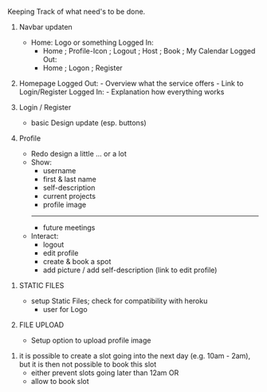 Keeping Track of what need's to be done. 

<!-- Fronted -->

1. Navbar updaten
    - Home: Logo or something
    Logged In:
        - Home ; Profile-Icon ; Logout ; Host ; Book ; My Calendar
    Logged Out:
        - Home ; Logon ; Register

2. Homepage 
    Logged Out:
        - Overview what the service offers 
        - Link to Login/Register
    Logged In: 
        - Explanation how everything works 

3. Login / Register 
    - basic Design update (esp. buttons)

4. Profile
    - Redo design a little ... or a lot
    - Show:
        - username
        - first & last name
        - self-description
        - current projects
        - profile image 
        ----------------
        - future meetings 
    - Interact:
        - logout
        - edit profile
        - create & book a spot
        - add picture / add self-description (link to edit profile)





<!-- Backend -->

1. STATIC FILES
    - setup Static Files; check for compatibility with heroku 
        - user for Logo

2. FILE UPLOAD
    - Setup option to upload profile image 



<!-- Bugs -->
1. it is possible to create a slot going into the next day (e.g. 10am - 2am), but it is then not possible to book this slot
    - either prevent slots going later than 12am OR
    - allow to book slot